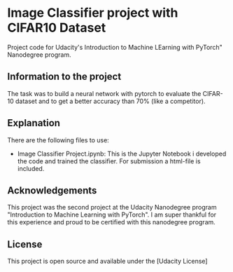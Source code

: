 # Image Classifier project with CIFAR10 Dataset
Project code for Udacity's Introduction to Machine LEarning with PyTorch" Nanodegree program.

## Information to the project ##
The task was to build a neural network with pytorch to evaluate the CIFAR-10 dataset and to get a better accuracy than 70% (like a competitor).

## Explanation ##
There are the following files to use:
<ul>
  <li>Image Classifier Project.ipynb: This is the Jupyter Notebook i developed the code and trained the classifier. For submission a html-file is included. </li>
</ul>

## Acknowledgements ##
This project was the second project at the Udacity Nanodegree program "Introduction to Machine Learning with PyTorch". I am super thankful for this experience and proud to be certified with this nanodegree program.

## License ##
This project is open source and available under the [Udacity License]

